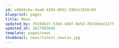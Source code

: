 ```yaml
---
id: a9684cbe-4ea8-4284-8032-599e11b58c93
blueprint: pages
title: News
updated_by: 79104b3f-53b6-4d6f-8e5d-7033b6ee327f
updated_at: 1627983656
template: pages/news
thumbnail: news/latest_news1a.jpg
---
```

